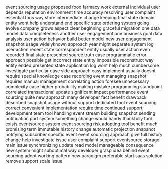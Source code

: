 event sourcing usage proposed food farmacy work external individual user depends reputation environment time accuracy resolving user complaint essential thus way store intermediate change keeping final state domain entity wont help understand end specific state ordering system going evolve company grows aspect clear beginning graceful migration one data model data completeness another user engagement one business goal data analysis user action behavior build better model new user engagement snapshot usage widelyknown approach year might separate system log user action recent state correspondent entity usually user action even recorded final state presented source truth case programmatic error approach possible get incorrect state entity impossible reconstruct way entity ended presented state application log wont help much cumbersome investigate particular case side approach easy implement usually doesnt require special knowledge case recording event managing snapshot requires manual management correlating action foresee unnecessary complexity case higher probability making mistake programming standpoint correlated transactional update significant impact performance event sourcing quite new approach many developer fact benefit drawback described snapshot usage without support dedicated tool event sourcing correct convenient implementation require time continued support development team tool handling event stream building snapshot sending notification part system something change would handy thankfully tool exists eventsource system event sourcing risk adopting tool benefit much promising term immutable history change automatic projection snapshot notifying subscriber specific event event sourcing approach give full history change help investigate issue user complaint support eventsource storage main issue synchronizing update read model manageable consequence new system might suboptimal way developer grasp idea behind event sourcing adopt working pattern new paradigm preferable start saas solution remove support scale issue